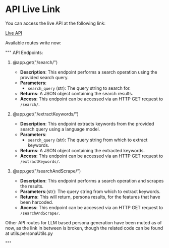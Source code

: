 # API Live Link

You can access the live API at the following link:

[Live API](https://featurely-draft1.onrender.com/)

Available routes write now:

"""
API Endpoints:

1. @app.get("/search/")
    - **Description**: This endpoint performs a search operation using the provided search query.
    - **Parameters**: 
      - `search_query` (str): The query string to search for.
    - **Returns**: A JSON object containing the search results.
    - **Access**: This endpoint can be accessed via an HTTP GET request to `/search/`.

2. @app.get("/extractKeywords/")
    - **Description**: This endpoint extracts keywords from the provided search query using a language model.
    - **Parameters**: 
      - `search_query` (str): The query string from which to extract keywords.
    - **Returns**: A JSON object containing the extracted keywords.
    - **Access**: This endpoint can be accessed via an HTTP GET request to `/extractKeywords/`.

3. @app.get("/searchAndScrape/")
    - **Description**: This endpoint performs a search operation and scrapes the results.
    - **Parameters**:(str): The query string from which to extract keywords.
    - **Returns**: This will return, persona results, for the features that have been harcoded.
    - **Access**: This endpoint can be accessed via an HTTP GET request to `/searchAndScrape/`.

Other API routes for LLM based persona generation have been muted as of now, as the link in between is broken, though the related code can be found at utils.personaUtils.py

"""